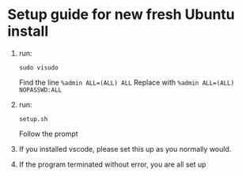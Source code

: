 # Setup guide for new fresh Ubuntu install

1. run:  
    ```
    sudo visudo
    ```
    Find the line ``` %admin ALL=(ALL) ALL ```
    Replace with ``` %admin ALL=(ALL) NOPASSWD:ALL ```

2. run:
    ```
    setup.sh
    ```
    Follow the prompt

3. If you installed vscode, please set this up as you normally would.

4. If the program terminated without error, you are all set up